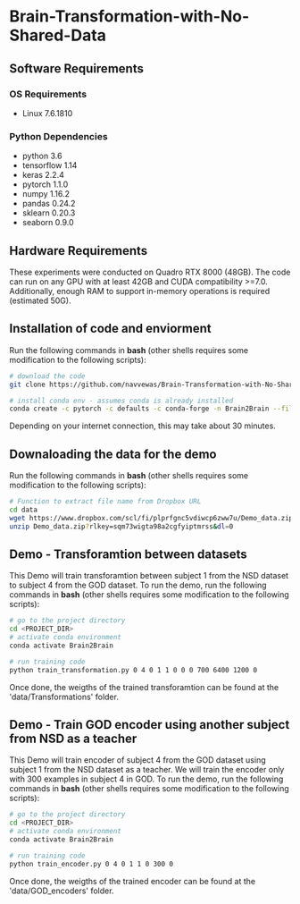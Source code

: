 # Brain-Transformation-with-No-Shared-Data


## Software Requirements
### OS Requirements
* Linux 7.6.1810

### Python Dependencies
* python 3.6
* tensorflow 1.14
* keras 2.2.4
* pytorch 1.1.0
* numpy 1.16.2
* pandas 0.24.2
* sklearn 0.20.3
* seaborn 0.9.0

## Hardware Requirements
These experiments were conducted on Quadro RTX 8000 (48GB). The code can run on any GPU with at least 42GB and CUDA
compatibility >=7.0.
Additionally, enough RAM to support in-memory operations is required (estimated 50G).

## Installation of code and enviorment
Run the following commands in **bash** (other shells requires some modification to the following scripts):
```bash
# download the code
git clone https://github.com/navvewas/Brain-Transformation-with-No-Shared-Data.git

# install conda env - assumes conda is already installed
conda create -c pytorch -c defaults -c conda-forge -n Brain2Brain --file env.yml
```
Depending on your internet connection, this may take about 30 minutes.

## Downaloading the data for the demo
Run the following commands in **bash** (other shells requires some modification to the following scripts):
```bash
# Function to extract file name from Dropbox URL
cd data
wget https://www.dropbox.com/scl/fi/plprfgnc5vdiwcp6zww7u/Demo_data.zip?rlkey=sqm73wigta98a2cgfyiptmrss&dl=0
unzip Demo_data.zip?rlkey=sqm73wigta98a2cgfyiptmrss&dl=0

```


## Demo - Transforamtion between datasets
This Demo will train transforamtion between subject 1 from the NSD dataset to subject 4 from the GOD dataset.
 To run the demo, run the following commands in **bash** (other shells requires some modification to the following scripts):
```bash
# go to the project directory
cd <PROJECT_DIR>
# activate conda environment
conda activate Brain2Brain

# run training code
python train_transformation.py 0 4 0 1 1 0 0 0 700 6400 1200 0

```
Once done, the weigths of the trained transforamtion can be found at the 'data/Transformations' folder.

## Demo - Train GOD encoder using another subject from NSD as a teacher

This Demo will train encoder of subject 4 from the GOD dataset using subject 1 from the NSD dataset as a teacher. We will train the encoder only with 300 examples in subject 4 in GOD.
 To run the demo, run the following commands in **bash** (other shells requires some modification to the following scripts):
```bash
# go to the project directory
cd <PROJECT_DIR>
# activate conda environment
conda activate Brain2Brain

# run training code
python train_encoder.py 0 4 0 1 1 0 300 0
```
Once done, the weigths of the trained encoder can be found at the 'data/GOD_encoders' folder.

